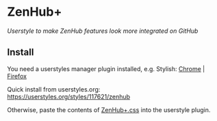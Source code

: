 # ZenHub+
_Userstyle to make ZenHub features look more integrated on GitHub_

## Install
You need a userstyles manager plugin installed, e.g. Stylish: [Chrome](https://chrome.google.com/webstore/detail/stylish/fjnbnpbmkenffdnngjfgmeleoegfcffe?hl=en) | [Firefox](https://addons.mozilla.org/en-us/firefox/addon/stylish/)

Quick install from userstyles.org: https://userstyles.org/styles/117621/zenhub

Otherwise, paste the contents of [ZenHub+.css](https://github.com/omnidan/ZenHubPlus/blob/master/ZenHub%2B.css) into the userstyle plugin.
